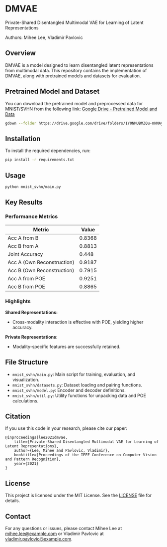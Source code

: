 # DMVAE
Private-Shared Disentangled Multimodal VAE for Learning of Latent Representations

Authors: Mihee Lee, Vladimir Pavlovic

## Overview
DMVAE is a model designed to learn disentangled latent representations from multimodal data. This repository contains the implementation of DMVAE, along with pretrained models and datasets for evaluation.

## Pretrained Model and Dataset
You can download the pretrained model and preprocessed data for MNIST/SVHN from the following link:
[Google Drive - Pretrained Model and Data](https://drive.google.com/drive/folders/1Y0NMUBMZQu-mNNAyznqu9wkzIefHNulo?usp=sharing)
```bash
gdown --folder https://drive.google.com/drive/folders/1Y0NMUBMZQu-mNNAyznqu9wkzIefHNulo
```

## Installation
To install the required dependencies, run:
```bash
pip install -r requirements.txt
```

## Usage
```bash
python mnist_svhn/main.py
```
## Key Results

### Performance Metrics

| Metric                      | Value  |
|-----------------------------|--------|
| Acc A from B                | 0.8368 |
| Acc B from A                | 0.8813 |
| Joint Accuracy              | 0.448  |
| Acc A (Own Reconstruction)  | 0.9187 |
| Acc B (Own Reconstruction)  | 0.7915 |
| Acc A from POE              | 0.9251 |
| Acc B from POE              | 0.8865 |

### Highlights

**Shared Representations:**
- Cross-modality interaction is effective with POE, yielding higher accuracy.

**Private Representations:**
- Modality-specific features are successfully retained.

## File Structure

- `mnist_svhn/main.py`: Main script for training, evaluation, and visualization.
- `mnist_svhn/datasets.py`: Dataset loading and pairing functions.
- `mnist_svhn/model.py`: Encoder and decoder definitions.
- `mnist_svhn/util.py`: Utility functions for unpacking data and POE calculations.


## Citation
If you use this code in your research, please cite our paper:
```
@inproceedings{lee2021dmvae,
    title={Private-Shared Disentangled Multimodal VAE for Learning of Latent Representations},
    author={Lee, Mihee and Pavlovic, Vladimir},
    booktitle={Proceedings of the IEEE Conference on Computer Vision and Pattern Recognition},
    year={2021}
}
```

## License
This project is licensed under the MIT License. See the [LICENSE](LICENSE) file for details.

## Contact
For any questions or issues, please contact Mihee Lee at mihee.lee@example.com or Vladimir Pavlovic at vladimir.pavlovic@example.com.
